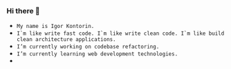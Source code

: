 ### Hi there 👋
* ```My name is Igor Kontorin.```
* ```I`m like write fast code. I`m like write clean code. I`m like build clean architecture applications.```
* ```I’m currently working on codebase refactoring.```
* ```I’m currently learning web development technologies.```
* 
